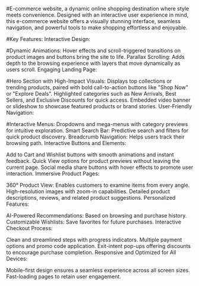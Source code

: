 #E-commerce website, a dynamic online shopping destination where style meets convenience. Designed with an interactive user experience in mind, 
this e-commerce website offers a visually stunning interface, seamless navigation, and powerful tools to make shopping effortless and enjoyable.

#Key Features:
Interactive Design:

#Dynamic Animations: Hover effects and scroll-triggered transitions on product images and buttons bring the site to life.
Parallax Scrolling: Adds depth to the browsing experience with layers that move dynamically as users scroll.
Engaging Landing Page:

#Hero Section with High-Impact Visuals: Displays top collections or trending products, paired with bold call-to-action buttons like "Shop Now" or "Explore Deals".
Highlighted categories such as New Arrivals, Best Sellers, and Exclusive Discounts for quick access.
Embedded video banner or slideshow to showcase featured products or brand stories.
User-Friendly Navigation:

#Interactive Menus: Dropdowns and mega-menus with category previews for intuitive exploration.
Smart Search Bar: Predictive search and filters for quick product discovery.
Breadcrumb Navigation: Helps users track their browsing path.
Interactive Buttons and Elements:

Add to Cart and Wishlist buttons with smooth animations and instant feedback.
Quick View options for product previews without leaving the current page.
Social media share buttons with hover effects to promote user interaction.
Immersive Product Pages:

360° Product View: Enables customers to examine items from every angle.
High-resolution images with zoom-in capabilities.
Detailed product descriptions, reviews, and related product suggestions.
Personalized Features:

AI-Powered Recommendations: Based on browsing and purchase history.
Customizable Wishlists: Save favorites for future purchases.
Interactive Checkout Process:

Clean and streamlined steps with progress indicators.
Multiple payment options and promo code application.
Exit-intent pop-ups offering discounts to encourage purchase completion.
Responsive and Optimized for All Devices:

Mobile-first design ensures a seamless experience across all screen sizes.
Fast-loading pages to retain user engagement.
